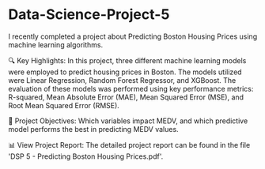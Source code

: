 # Data-Science-Project-5

I recently completed a project about Predicting Boston Housing Prices using machine learning algorithms. 

🔍 Key Highlights:
In this project, three different machine learning models were employed to predict housing prices in Boston. The models utilized were Linear Regression, Random Forest Regressor, and XGBoost. The evaluation of these models was performed using key performance metrics: R-squared, Mean Absolute Error (MAE), Mean Squared Error (MSE), and Root Mean Squared Error (RMSE).

🎯 Project Objectives:
Which variables impact MEDV, and which predictive model performs the best in predicting MEDV values.

📊 View Project Report:
The detailed project report can be found in the file 'DSP 5 - Predicting Boston Housing Prices.pdf'.

